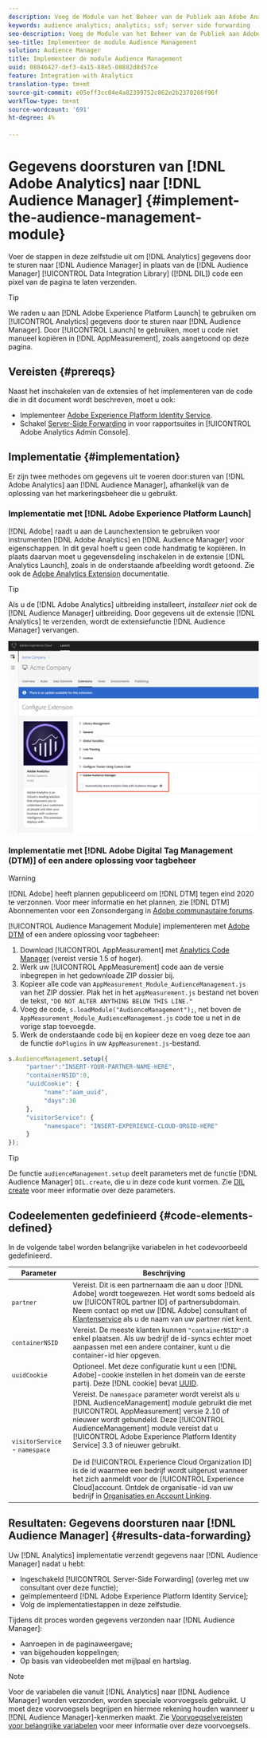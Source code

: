 ```yaml
---
description: Voeg de Module van het Beheer van de Publiek aan Adobe Analytics AppMeasurement toe om de gegevens van Analytics aan Audience Manager door te sturen in plaats van het hebben van de code van de Data Integration Library van de Audience Manager (DIL) een pixel van de pagina verzendt.
keywords: audience analytics; analytics; ssf; server side forwarding
seo-description: Voeg de Module van het Beheer van de Publiek aan Adobe Analytics AppMeasurement toe om de gegevens van Analytics aan Audience Manager door te sturen in plaats van het hebben van de code van de Data Integration Library van de Audience Manager (DIL) een pixel van de pagina verzendt.
seo-title: Implementeer de module Audience Management
solution: Audience Manager
title: Implementeer de module Audience Management
uuid: 08846427-def3-4a15-88e5-08882d8d57ce
feature: Integration with Analytics
translation-type: tm+mt
source-git-commit: e05eff3cc04e4a82399752c862e2b2370286f96f
workflow-type: tm+mt
source-wordcount: '691'
ht-degree: 4%

---
```



# Gegevens doorsturen van [!DNL Adobe Analytics] naar [!DNL Audience Manager] {#implement-the-audience-management-module}

Voer de stappen in deze zelfstudie uit om [!DNL Analytics] gegevens door te sturen naar [!DNL Audience Manager] in plaats van de [!DNL Audience Manager] [!UICONTROL Data Integration Library] ([!DNL DIL]) code een pixel van de pagina te laten verzenden.

>[!TIP]
>
>We raden u aan [!DNL Adobe Experience Platform Launch] te gebruiken om [!UICONTROL Analytics] gegevens door te sturen naar [!DNL Audience Manager]. Door [!UICONTROL Launch] te gebruiken, moet u code niet manueel kopiëren in [!DNL AppMeasurement], zoals aangetoond op deze pagina.

## Vereisten {#prereqs}

Naast het inschakelen van de extensies of het implementeren van de code die in dit document wordt beschreven, moet u ook:

* Implementeer [Adobe Experience Platform Identity Service](https://docs.adobe.com/content/help/nl-NL/id-service/using/home.html).
* Schakel [Server-Side Forwarding](https://docs.adobe.com/help/en/analytics/admin/admin-tools/server-side-forwarding/ssf.html) in voor rapportsuites in [!UICONTROL Adobe Analytics Admin Console].

## Implementatie {#implementation}

Er zijn twee methodes om gegevens uit te voeren door:sturen van [!DNL Adobe Analytics] aan [!DNL Audience Manager], afhankelijk van de oplossing van het markeringsbeheer die u gebruikt.

### Implementatie met [!DNL Adobe Experience Platform Launch]

[!DNL Adobe] raadt u aan de  [](https://docs.adobe.com/content/help/en/launch/using/overview.html) Launchextension te gebruiken voor instrumenten  [!DNL Adobe Analytics] en  [!DNL Audience Manager] voor eigenschappen. In dit geval hoeft u geen code handmatig te kopiëren. In plaats daarvan moet u gegevensdeling inschakelen in de extensie [!DNL Analytics Launch], zoals in de onderstaande afbeelding wordt getoond. Zie ook de [Adobe Analytics Extension](https://docs.adobe.com/content/help/en/launch/using/extensions-ref/adobe-extension/analytics-extension/overview.html#adobe-audience-manager) documentatie.

>[!TIP]
>
>Als u de [!DNL Adobe Analytics] uitbreiding installeert, *installeer niet* ook de [!DNL Audience Manager] uitbreiding. Door gegevens uit de extensie [!DNL Analytics] te verzenden, wordt de extensiefunctie [!DNL Audience Manager] vervangen.

![Hoe te om gegevens toe te laten delend van de uitbreiding van Adobe Analytics aan Audience Manager](/help/using/integration/assets/analytics-to-aam.png)

### Implementatie met [!DNL Adobe Digital Tag Management (DTM)] of een andere oplossing voor tagbeheer

>[!WARNING]
>
>[!DNL Adobe] heeft plannen gepubliceerd om  [!DNL DTM] tegen eind 2020 te verzonnen. Voor meer informatie en het plannen, zie [!DNL DTM] Abonnementen voor een Zonsondergang in [Adobe communautaire forums](https://forums.adobe.com/community/experience-cloud/platform/launch/blog/2018/10/05/dtm-plans-for-a-sunset).

[!UICONTROL Audience Management Module] implementeren met [Adobe DTM](https://docs.adobe.com/content/help/en/dtm/using/dtm-home.html) of een andere oplossing voor tagbeheer:

1. Download [!UICONTROL AppMeasurement] met [Analytics Code Manager](https://docs.adobe.com/content/help/nl-NL/analytics/admin/admin-tools/code-manager-admin.html) (vereist versie 1.5 of hoger).
1. Werk uw [!UICONTROL AppMeasurement] code aan de versie inbegrepen in het gedownloade ZIP dossier bij.
1. Kopieer alle code van `AppMeasurement_Module_AudienceManagement.js` van het ZIP dossier. Plak het in het `appMeasurement.js` bestand net boven de tekst, `"DO NOT ALTER ANYTHING BELOW THIS LINE."`
1. Voeg de code, `s.loadModule("AudienceManagement");`, net boven de `AppMeasurement_Module_AudienceManagement.js` code toe u net in de vorige stap toevoegde.
1. Werk de onderstaande code bij en kopieer deze en voeg deze toe aan de functie `doPlugins` in uw `AppMeasurement.js`-bestand.

```js
s.AudienceManagement.setup({ 
     "partner":"INSERT-YOUR-PARTNER-NAME-HERE", 
     "containerNSID":0, 
     "uuidCookie": { 
          "name":"aam_uuid", 
          "days":30
     },
     "visitorService": {
          "namespace": "INSERT-EXPERIENCE-CLOUD-ORGID-HERE" 
     } 
});
```

>[!TIP]
>
>De functie `audienceManagement.setup` deelt parameters met de functie [!DNL Audience Manager] `DIL.create`, die u in deze code kunt vormen. Zie [DIL create](../../dil/dil-class-overview/dil-create.md#dil-create) voor meer informatie over deze parameters.

## Codeelementen gedefinieerd {#code-elements-defined}

In de volgende tabel worden belangrijke variabelen in het codevoorbeeld gedefinieerd.

| Parameter | Beschrijving |
|--- |--- |
| `partner` | Vereist. Dit is een partnernaam die aan u door [!DNL Adobe] wordt toegewezen. Het wordt soms bedoeld als uw [!UICONTROL partner ID] of partnersubdomain.  Neem contact op met uw [!DNL Adobe] consultant of [Klantenservice](https://helpx.adobe.com/marketing-cloud/contact-support.html) als u de naam van uw partner niet kent. |
| `containerNSID` | Vereist. De meeste klanten kunnen `"containerNSID":0` enkel plaatsen. Als uw bedrijf de id-syncs echter moet aanpassen met een andere container, kunt u die container-id hier opgeven. |
| `uuidCookie` | Optioneel. Met deze configuratie kunt u een [!DNL Adobe]-cookie instellen in het domein van de eerste partij. Deze [!DNL cookie] bevat [UUID](../../reference/ids-in-aam.md). |
| `visitorService` -  `namespace` | Vereist. De `namespace` parameter wordt vereist als u [!DNL AudienceManagement] module gebruikt die met [!UICONTROL AppMeasurement] versie 2.10 of nieuwer wordt gebundeld. Deze [!UICONTROL AudienceManagement] module vereist dat u [!UICONTROL Adobe Experience Platform Identity Service] 3.3 of nieuwer gebruikt. <br><br>De id  [!UICONTROL Experience Cloud Organization ID] is de id waarmee een bedrijf wordt uitgerust wanneer het zich aanmeldt voor de  [!UICONTROL Experience Cloud]account. Ontdek de organisatie-id van uw bedrijf in [Organisaties en Account Linking](https://docs.adobe.com/content/help/en/core-services/interface/manage-users-and-products/organizations.html). |

## Resultaten: Gegevens doorsturen naar [!DNL Audience Manager] {#results-data-forwarding}

Uw [!DNL Analytics] implementatie verzendt gegevens naar [!DNL Audience Manager] nadat u hebt:

* Ingeschakeld [!UICONTROL Server-Side Forwarding] (overleg met uw consultant over deze functie);
* geïmplementeerd [!DNL Adobe Experience Platform Identity Service];
* Volg de implementatiestappen in deze zelfstudie.

Tijdens dit proces worden gegevens verzonden naar [!DNL Audience Manager]:

* Aanroepen in de paginaweergave;
* van bijgehouden koppelingen;
* Op basis van videobeelden met mijlpaal en hartslag.

>[!NOTE]
>
>Voor de variabelen die vanuit [!DNL Analytics] naar [!DNL Audience Manager] worden verzonden, worden speciale voorvoegsels gebruikt. U moet deze voorvoegsels begrijpen en hiermee rekening houden wanneer u [!DNL Audience Manager]-kenmerken maakt. Zie [Voorvoegselvereisten voor belangrijke variabelen](../../features/traits/trait-variable-prefixes.md) voor meer informatie over deze voorvoegsels.
